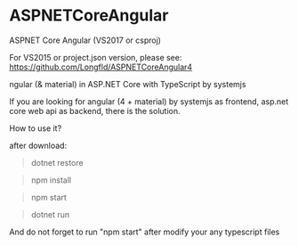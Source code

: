 # ASPNETCoreAngular
ASPNET Core Angular (VS2017 or csproj)

For VS2015 or project.json version, please see: https://github.com/Longfld/ASPNETCoreAngular4

ngular (& material) in ASP.NET Core with TypeScript by systemjs

If you are looking for angular (4 + material) by systemjs as frontend, asp.net core web api as backend, there is the solution.

How to use it?

after download:

>dotnet restore

>npm install

>npm start

>dotnet run


And do not forget to run "npm start" after modify your any typescript files
